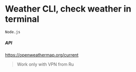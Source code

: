 # Weather CLI, check weather in terminal

`Node.js`

##### API

https://openweathermap.org/current

> Work only with VPN from Ru
